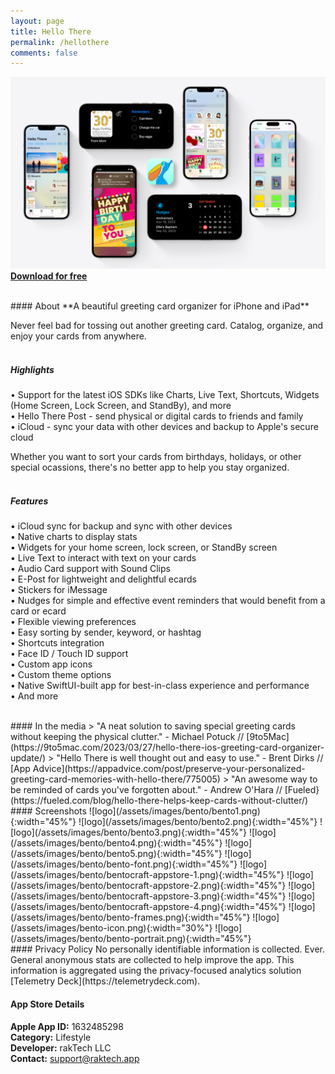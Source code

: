 ```yaml
---
layout: page
title: Hello There
permalink: /hellothere
comments: false
---
```


[![logo](/assets/images/hellothere-preview.png)](https://apple.co/3TWTeey)
[**Download for free**](https://apple.co/3TWTeey)  

<br>
#### About
**A beautiful greeting card organizer for iPhone and iPad**

Never feel bad for tossing out another greeting card. Catalog, organize, and enjoy your cards from anywhere.  
<br>
##### Highlights
• Support for the latest iOS SDKs like Charts, Live Text, Shortcuts, Widgets (Home Screen, Lock Screen, and StandBy), and more  
• Hello There Post - send physical or digital cards to friends and family    
• iCloud - sync your data with other devices and backup to Apple's secure cloud   

Whether you want to sort your cards from birthdays, holidays, or other special ocassions, there's no better app to help you stay organized.  
<br>
##### Features
• iCloud sync for backup and sync with other devices  
• Native charts to display stats  
• Widgets for your home screen, lock screen, or StandBy screen  
• Live Text to interact with text on your cards  
• Audio Card support with Sound Clips  
• E-Post for lightweight and delightful ecards  
• Stickers for iMessage  
• Nudges for simple and effective event reminders that would benefit from a card or ecard  
• Flexible viewing preferences  
• Easy sorting by sender, keyword, or hashtag  
• Shortcuts integration  
• Face ID / Touch ID support  
• Custom app icons  
• Custom theme options  
• Native SwiftUI-built app for best-in-class experience and performance  
• And more  

<br>
#### In the media
> "A neat solution to saving special greeting cards without keeping the physical clutter." - Michael Potuck // [9to5Mac](https://9to5mac.com/2023/03/27/hello-there-ios-greeting-card-organizer-update/)
> "Hello There is well thought out and easy to use." - Brent Dirks // [App Advice](https://appadvice.com/post/preserve-your-personalized-greeting-card-memories-with-hello-there/775005)
> "An awesome way to be reminded of cards you've forgotten about." - Andrew O'Hara // [Fueled}(https://fueled.com/blog/hello-there-helps-keep-cards-without-clutter/)


<br>
#### Screenshots
![logo](/assets/images/bento/bento1.png){:width="45%"} 
![logo](/assets/images/bento/bento2.png){:width="45%"} 
![logo](/assets/images/bento/bento3.png){:width="45%"} 
![logo](/assets/images/bento/bento4.png){:width="45%"} 
![logo](/assets/images/bento/bento5.png){:width="45%"} 
![logo](/assets/images/bento/bento-font.png){:width="45%"}  
![logo](/assets/images/bento/bentocraft-appstore-1.png){:width="45%"} 
![logo](/assets/images/bento/bentocraft-appstore-2.png){:width="45%"} 
![logo](/assets/images/bento/bentocraft-appstore-3.png){:width="45%"} 
![logo](/assets/images/bento/bentocraft-appstore-4.png){:width="45%"} 
![logo](/assets/images/bento/bento-frames.png){:width="45%"}
![logo](/assets/images/bento-icon.png){:width="30%"} 
![logo](/assets/images/bento/bento-portrait.png){:width="45%"}

<br>
#### Privacy Policy
No personally identifiable information is collected. Ever. General anonymous stats are collected to help improve the app. This information is aggregated using the privacy-focused analytics solution [Telemetry Deck](https://telemetrydeck.com).  
<br>

#### App Store Details
**Apple App ID:** 1632485298  
**Category:** Lifestyle  
**Developer:** rakTech LLC  
**Contact:** support@raktech.app  
